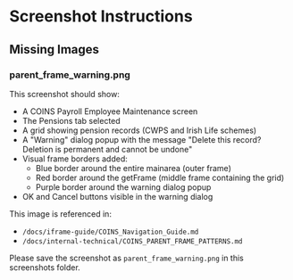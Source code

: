 # Screenshot Instructions

## Missing Images

### parent_frame_warning.png
This screenshot should show:
- A COINS Payroll Employee Maintenance screen
- The Pensions tab selected
- A grid showing pension records (CWPS and Irish Life schemes)
- A "Warning" dialog popup with the message "Delete this record? Deletion is permanent and cannot be undone"
- Visual frame borders added:
  - Blue border around the entire mainarea (outer frame)
  - Red border around the getFrame (middle frame containing the grid)
  - Purple border around the warning dialog popup
- OK and Cancel buttons visible in the warning dialog

This image is referenced in:
- `/docs/iframe-guide/COINS_Navigation_Guide.md`
- `/docs/internal-technical/COINS_PARENT_FRAME_PATTERNS.md`

Please save the screenshot as `parent_frame_warning.png` in this screenshots folder.